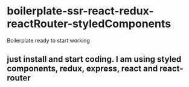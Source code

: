 # boilerplate-ssr-react-redux-reactRouter-styledComponents
Boilerplate ready to start working


## just install and start coding. I am using styled components, redux, express, react and react-router
